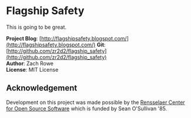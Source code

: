 Flagship Safety
============

This is going to be great.

**Project Blog**:  [http://flagshipsafety.blogspot.com/](http://flagshipsafety.blogspot.com/)
**Git**:       [http://github.com/zr2d2/flagship_safety](http://github.com/zr2d2/flagship_safety)    
**Author**:    Zach Rowe    
**License**:   MIT License      

Acknowledgement
---------------
Development on this project was made possible by the [Rensselaer Center for Open Source Software](http://rcos.cs.rpi.edu/) which is funded by Sean O'Sullivan '85.
